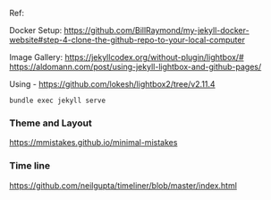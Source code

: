 Ref: 

Docker Setup:
 https://github.com/BillRaymond/my-jekyll-docker-website#step-4-clone-the-github-repo-to-your-local-computer

 Image Gallery:
 https://jekyllcodex.org/without-plugin/lightbox/#
 https://aldomann.com/post/using-jekyll-lightbox-and-github-pages/
 
 Using - https://github.com/lokesh/lightbox2/tree/v2.11.4


 `bundle exec jekyll serve`


 ### Theme and Layout

 https://mmistakes.github.io/minimal-mistakes
 

 ### Time line 
 https://github.com/neilgupta/timeliner/blob/master/index.html